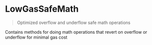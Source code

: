 # LowGasSafeMath

> Optimized overflow and underflow safe math operations

Contains methods for doing math operations that revert on overflow or underflow for minimal gas cost
